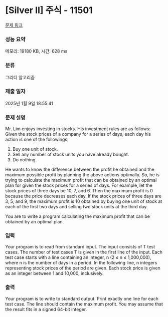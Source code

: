 # [Silver II] 주식 - 11501 

[문제 링크](https://www.acmicpc.net/problem/11501) 

### 성능 요약

메모리: 19180 KB, 시간: 628 ms

### 분류

그리디 알고리즘

### 제출 일자

2025년 1월 9일 18:55:41

### 문제 설명

<p>Mr. Lim enjoys investing in stocks. His investment rules are as follows: Given the stock prices of a company for a series of days, each day his action is one of the followings:</p>

<ol>
	<li>Buy one unit of stock.</li>
	<li>Sell any number of stock units you have already bought.</li>
	<li>Do nothing.</li>
</ol>

<p>He wants to know the difference between the profit he obtained and the maximum possible profit by planning the above actions optimally. So, he is trying to calculate the maximum profit that can be obtained by an optimal plan for given the stock prices for a series of days. For example, let the stock prices of three days be 10, 7, and 6. Then the maximum profit is 0 because the price decreases each day. If the stock prices of three days are 3, 5, and 9, the maximum profit is 10 obtained by buying one unit of stock at each of the first two days and selling two stock units at the third day.</p>

<p>You are to write a program calculating the maximum profit that can be obtained by an optimal plan.</p>

### 입력 

 <p>Your program is to read from standard input. The input consists of T test cases. The number of test cases T is given in the first line of the input. Each test case starts with a line containing an integer, n (2 ≤ n ≤ 1,000,000), where n is the number of days in a period. In the following line, n integers representing stock prices of the period are given. Each stock price is given as an integer between 1 and 10,000, inclusively.</p>

### 출력 

 <p>Your program is to write to standard output. Print exactly one line for each test case. The line should contain the maximum profit. You may assume that the result fits in a signed 64-bit integer.</p>

